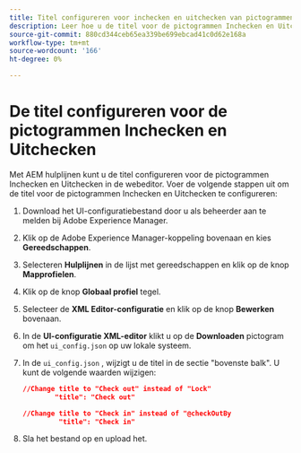 ```yaml
---
title: Titel configureren voor inchecken en uitchecken van pictogrammen
description: Leer hoe u de titel voor de pictogrammen Inchecken en Uitchecken configureert
source-git-commit: 880cd344ceb65ea339be699ebcad41c0d62e168a
workflow-type: tm+mt
source-wordcount: '166'
ht-degree: 0%

---
```


# De titel configureren voor de pictogrammen Inchecken en Uitchecken

Met AEM hulplijnen kunt u de titel configureren voor de pictogrammen Inchecken en Uitchecken in de webeditor. Voer de volgende stappen uit om de titel voor de pictogrammen Inchecken en Uitchecken te configureren:

1. Download het UI-configuratiebestand door u als beheerder aan te melden bij Adobe Experience Manager.
1. Klik op de Adobe Experience Manager-koppeling bovenaan en kies **Gereedschappen**.
1. Selecteren **Hulplijnen** in de lijst met gereedschappen en klik op de knop **Mapprofielen**.
1. Klik op de knop **Globaal profiel** tegel.
1. Selecteer de **XML Editor-configuratie** en klik op de knop **Bewerken** bovenaan.
1. In de **UI-configuratie XML-editor** klikt u op de **Downloaden** pictogram om het `ui_config.json` op uw lokale systeem.
1. In de `ui_config.json` , wijzigt u de titel in de sectie &quot;bovenste balk&quot;. U kunt de volgende waarden wijzigen:

   ```json
   //Change title to "Check out" instead of "Lock"
           "title": "Check out"
   
   //Change title to "Check in" instead of "@checkOutBy
            "title": "Check in"
   ```

1. Sla het bestand op en upload het.
